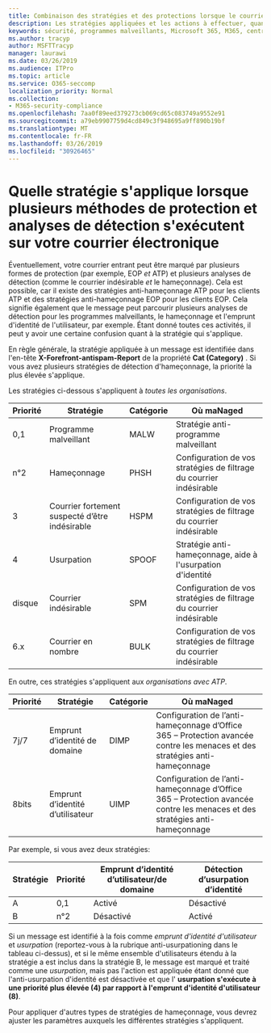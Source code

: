 ```yaml
---
title: Combinaison des stratégies et des protections lorsque le courrier est marqué par un indicateur rouge
description: Les stratégies appliquées et les actions à effectuer, quand le courrier électronique est marqué comme programme malveillant, courrier indésirable, courrier indésirable à confiance élevée, hameçonnage et en bloc par EOP et/ou ATP.
keywords: sécurité, programmes malveillants, Microsoft 365, M365, centre de sécurité, ATP, Windows Defender ATP, Office 365 ATP, Azure ATP
ms.author: tracyp
author: MSFTTracyp
manager: laurawi
ms.date: 03/26/2019
ms.audience: ITPro
ms.topic: article
ms.service: O365-seccomp
localization_priority: Normal
ms.collection:
- M365-security-compliance
ms.openlocfilehash: 7aa0f89eed379273cb069cd65c083749a9552e91
ms.sourcegitcommit: a79eb9907759d4cd849c3f948695a9ff890b19bf
ms.translationtype: MT
ms.contentlocale: fr-FR
ms.lasthandoff: 03/26/2019
ms.locfileid: "30926465"
---
```

# <a name="what-policy-applies-when-multiple-protection-methods-and-detection-scans-run-on-your-email"></a>Quelle stratégie s'applique lorsque plusieurs méthodes de protection et analyses de détection s'exécutent sur votre courrier électronique

Éventuellement, votre courrier entrant peut être marqué par plusieurs formes de protection (par exemple, EOP *et* ATP) et plusieurs analyses de détection (comme le courrier indésirable *et* le hameçonnage). Cela est possible, car il existe des stratégies anti-hameçonnage ATP pour les clients ATP et des stratégies anti-hameçonnage EOP pour les clients EOP. Cela signifie également que le message peut parcourir plusieurs analyses de détection pour les programmes malveillants, le hameçonnage et l'emprunt d'identité de l'utilisateur, par exemple. Étant donné toutes ces activités, il peut y avoir une certaine confusion quant à la stratégie qui s'applique.

En règle générale, la stratégie appliquée à un message est identifiée dans l'en-tête **X-Forefront-antispam-Report** de la propriété **Cat (Category)** . Si vous avez plusieurs stratégies de détection d'hameçonnage, la priorité la plus élevée s'applique.

Les stratégies ci-dessous s'appliquent à _toutes les organisations_.

|Priorité |Stratégie  |Catégorie  |Où maNaged |
|---------|---------|---------|---------|
|0,1     | Programme malveillant      | MALW      | Stratégie anti-programme malveillant   |
|n°2     | Hameçonnage     | PHSH     | Configuration de vos stratégies de filtrage du courrier indésirable     |
|3     | Courrier fortement suspecté d’être indésirable      | HSPM        | Configuration de vos stratégies de filtrage du courrier indésirable        |
|4     | Usurpation        | SPOOF        | Stratégie anti-hameçonnage, aide à l'usurpation d'identité        |
|disque     | Courrier indésirable         | SPM         | Configuration de vos stratégies de filtrage du courrier indésirable         |
|6.x     | Courrier en nombre         | BULK        | Configuration de vos stratégies de filtrage du courrier indésirable         |

En outre, ces stratégies s'appliquent aux _organisations avec ATP_.

|Priorité |Stratégie  |Catégorie  |Où maNaged |
|---------|---------|---------|---------|
|7j/7     | Emprunt d’identité de domaine         | DIMP         | Configuration de l’anti-hameçonnage d’Office 365 – Protection avancée contre les menaces et des stratégies anti-hameçonnage        |
|8bits     | Emprunt d’identité d’utilisateur        | UIMP         | Configuration de l’anti-hameçonnage d’Office 365 – Protection avancée contre les menaces et des stratégies anti-hameçonnage         |

Par exemple, si vous avez deux stratégies:

|Stratégie  |Priorité  |Emprunt d’identité d’utilisateur/de domaine  |Détection d’usurpation d’identité  |
|---------|---------|---------|---------|
|A     | 0,1        | Activé        |Désactivé         |
|B     | n°2        | Désactivé        | Activé        |

Si un message est identifié à la fois comme _emprunt d'identité d'utilisateur_ et _usurpation_ (reportez-vous à la rubrique anti-usurpationing dans le tableau ci-dessus), et si le même ensemble d'utilisateurs étendu à la stratégie a est inclus dans la stratégie B, le message est marqué et traité comme une _usurpation_, mais pas l'action est appliquée étant donné que l'anti-usurpation d'identité est désactivée et que l' **usurpation s'exécute à une priorité plus élevée (4) par rapport à l'emprunt d'identité d'utilisateur (8)**.

Pour appliquer d'autres types de stratégies de hameçonnage, vous devrez ajuster les paramètres auxquels les différentes stratégies s'appliquent.



